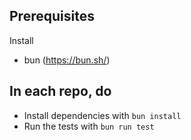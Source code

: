 Prerequisites
-------------
Install

- bun (https://bun.sh/)

In each repo, do
----------------

- Install dependencies with ``bun install``
- Run the tests with ``bun run test``
